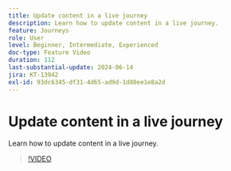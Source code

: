 ```yaml
---
title: Update content in a live journey
description: Learn how to update content in a live journey.
feature: Journeys
role: User
level: Beginner, Intermediate, Experienced
doc-type: Feature Video
duration: 112
last-substantial-update: 2024-06-14
jira: KT-13942
exl-id: 93dc6345-df31-4d65-ad9d-1d80ee1e8a2d
---
```

# Update content in a live journey

Learn how to update content in a live journey.

>[!VIDEO](https://video.tv.adobe.com/v/3429844/?learn=on)
